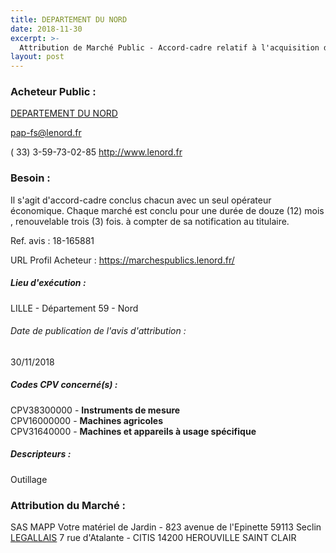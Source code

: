 ```yaml
---
title: DEPARTEMENT DU NORD
date: 2018-11-30
excerpt: >-
  Attribution de Marché Public - Accord-cadre relatif à l'acquisition d'outillage et de matériel technique pour les agents des services et des collèges départementaux
layout: post
---
```


### Acheteur Public : 
<a href="/acheteur-33/siren-225900018"> DEPARTEMENT DU NORD</a><br/>



pap-fs@lenord.fr

( 33) 3-59-73-02-85
http://www.lenord.fr
### Besoin :

Il s'agit d'accord-cadre conclus chacun avec un seul opérateur économique. Chaque marché est conclu pour une durée de douze (12) mois , renouvelable trois (3) fois. à compter de sa notification au titulaire.

Ref. avis : 18-165881

URL Profil Acheteur : https://marchespublics.lenord.fr/

##### Lieu d'exécution :

LILLE - Département 59 - Nord

###### Date de publication de l'avis d'attribution : 
30/11/2018

##### Codes CPV concerné(s) :
CPV38300000 - **Instruments de mesure** <br/>
CPV16000000 - **Machines agricoles** <br/>
CPV31640000 - **Machines et appareils à usage spécifique** <br/>

##### Descripteurs :
Outillage <br/>

### Attribution du Marché :
SAS MAPP Votre matériel de Jardin - 823 avenue de l'Epinette 59113 Seclin <br/>
<a href="/entreprise-267/siren-563820489"> LEGALLAIS</a>    7 rue d'Atalante - CITIS 14200 HEROUVILLE SAINT CLAIR <br/>
